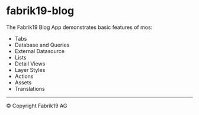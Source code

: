 # fabrik19-blog

The Fabrik19 Blog App demonstrates basic features of mos:

* Tabs
* Database and Queries
* External Datasource
* Lists
* Detail Views
* Layer Styles
* Actions
* Assets
* Translations

---

© Copyright Fabrik19 AG

